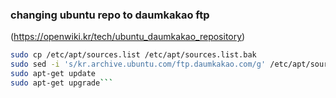 ### changing ubuntu repo to daumkakao ftp    
(https://openwiki.kr/tech/ubuntu_daumkakao_repository)   
   
     
```bash
sudo cp /etc/apt/sources.list /etc/apt/sources.list.bak
sudo sed -i 's/kr.archive.ubuntu.com/ftp.daumkakao.com/g' /etc/apt/sources.list
sudo apt-get update
sudo apt-get upgrade```
